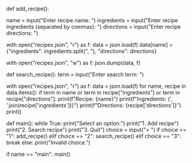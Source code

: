 def add_recipe():

name = input("Enter recipe name: ") ingredients = input("Enter recipe ingredients (separated by commas): ") directions = input("Enter recipe directions: ")

with open("recipes.json", "r") as f: data = json.load(f) data[name] = {"ingredients": ingredients.split(", "), "directions": directions}

with open("recipes.json", "w") as f: json.dump(data, f)

def search_recipe(): term = input("Enter search term: ")

with open("recipes.json", "r") as f: data = json.load(f) for name, recipe in data.items(): if term in name or term in recipe["ingredients"] or term in recipe["directions"]: print(f"Recipe: {name}") print(f"Ingredients: {', '.join(recipe['ingredients'])}") print(f"Directions: {recipe['directions']}") print()

def main(): while True: print("Select an option:") print("1. Add recipe") print("2. Search recipe") print("3. Quit") choice = input("> ") if choice == "1": add_recipe() elif choice == "2": search_recipe() elif choice == "3": break else: print("Invalid choice.")

if name == "main": main() 
